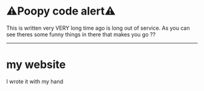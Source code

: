 # ⚠️Poopy code alert⚠️
This is written very VERY long time ago is long out of service. As you can see theres some funny things in there that makes you go ??

---

# my website
I wrote it with my hand
